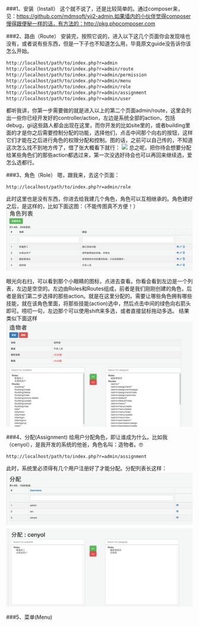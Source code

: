 ###1、安装（Install）
这个就不说了，还是比较简单的。通过composer来，见：https://github.com/mdmsoft/yii2-admin.如果墙内的小伙伴觉得composer慢得跟便秘一样的话，有方法的：http://pkg.phpcomposer.com


###2、路由（Route）
安装完，按照它说的，进入以下这几个页面你会发现啥也没有，或者说有些东西，但是一下子也不知道怎么用，毕竟原文guide没告诉你该怎么开始。
```
http://localhost/path/to/index.php?r=admin
http://localhost/path/to/index.php?r=admin/route
http://localhost/path/to/index.php?r=admin/permission
http://localhost/path/to/index.php?r=admin/menu
http://localhost/path/to/index.php?r=admin/role
http://localhost/path/to/index.php?r=admin/assignment
http://localhost/path/to/index.php?r=admin/user
```
都听我讲，你第一步需要做的就是进入以上的第二个页面admin/route，这里会列出一些你已经开发好的controller/action，左边是系统全部的action，包括debug，gii这些路人都会出现在这里，而你开发的比如site里的，或者building里面的才是你之后需要控制分配的功能，选择他们，点击中间那个向右的按钮，这样它们才能在之后进行角色的权限分配和控制。图的话，之前可以自己传的，不知道这次怎么找不到地方传了，借了张大概看下就行：
![](https://mdmunir.files.wordpress.com/2016/03/image03.png?w=1070&h=642)
总之呢，把你待会想要分配给某些角色们的那些action都选过来，第一次没选好待会也可以再回来继续选，爱怎么选都行。

###3、角色（Role）
嗯，跟我来，去这个页面：
```
http://localhost/path/to/index.php?r=admin/role
```
此时这里也是没有东西，你进去给我建几个角色，角色可以互相继承的。角色建好之后，是这样的，比如下面这图：（不能传图真不方便！）
![](https://github.com/Cenyol/yii2-admin-guide/blob/master/1.png?raw=true)

眼光向右扫，可以看到那个小眼睛的图标，点进去查看。你看会看到左边是一个列表，左边是空空的。左边由Roles和Routes组成，前者是我们刚刚创建的角色，后者是我们第二步选择的那些action。就是在这里分配的。需要让哪些角色拥有哪些技能，就在该角色里面，将那些技能(action)选中，然后点击中间的绿色向右箭头即可。唠叨一句，左边那个可以使用shift来多选，或者直接鼠标拖动多选。
结果类似下面这样
![](https://github.com/Cenyol/yii2-admin-guide/blob/master/2.png?raw=true)

###4、分配(Assignment)
给用户分配角色，即让谁成为什么。比如我（cenyol），是我开发的系统的他爸，角色名叫：造物者。🤓
```
http://localhost/path/to/index.php?r=admin/assignment
```
此时，系统里必须得有几个用户注册好了才能分配。分配列表长这样：
![](https://github.com/Cenyol/yii2-admin-guide/blob/master/3.png?raw=true)
![](https://github.com/Cenyol/yii2-admin-guide/blob/master/4.png?raw=true)

###5、菜单(Menu)


